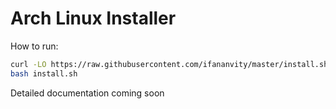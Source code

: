 # Arch Linux Installer
How to run:
```bash
curl -LO https://raw.githubusercontent.com/ifananvity/master/install.sh
bash install.sh
```

Detailed documentation coming soon
